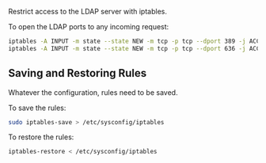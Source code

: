 Restrict access to the LDAP server with iptables.

To open the LDAP ports to any incoming request:

```bash
iptables -A INPUT -m state --state NEW -m tcp -p tcp --dport 389 -j ACCEPT
iptables -A INPUT -m state --state NEW -m tcp -p tcp --dport 636 -j ACCEPT
```

## Saving and Restoring Rules

Whatever the configuration, rules need to be saved. 

To save the rules:

```bash
sudo iptables-save > /etc/sysconfig/iptables
```

To restore the rules:

```bash
iptables-restore < /etc/sysconfig/iptables
```
